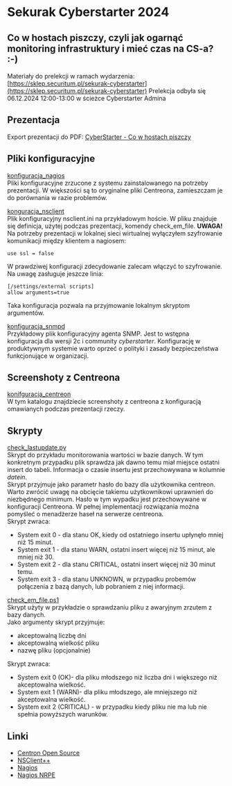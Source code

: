 # Sekurak Cyberstarter 2024
## Co w hostach piszczy, czyli jak ogarnąć monitoring infrastruktury i mieć czas na CS-a? :-)

Materiały do prelekcji w ramach wydarzenia: [https://sklep.securitum.pl/sekurak-cyberstarter](https://sklep.securitum.pl/sekurak-cyberstarter)
Prelekcja odbyła się 06.12.2024 12:00-13:00 w ścieżce Cyberstarter Admina

## Prezentacja
Export prezentacji do PDF: [CyberStarter - Co w hostach piszczy](./CyberStarter%20-%20Co%20w%20hostach%20piszczy.pdf)

## Pliki konfiguracyjne
[konfiguracja_nagios](./konfiguracja_nagios/)  
Pliki konfiguracyjne zrzucone z systemu zainstalowanego na potrzeby prezentacji. W większości są to oryginalne pliki Centreona, zamieszczam je do porównania w razie problemów. 

[konguracja_nsclient](./konfiguracja_nsclient/)  
Plik konfiguracyjny nsclient.ini na przykładowym hoście. W pliku znajduje się definicja, użytej podczas prezentacji, komendy check_em_file. 
**UWAGA!** Na potrzeby prezentacji w lokalnej sieci wirtualnej wyłączyłem szyfrowanie komunikacji między klientem a nagiosem:
```
use ssl = false
```
W prawdziwej konfiguracji zdecydowanie zalecam włączyć to szyfrowanie.  
Na uwagę zasługuje jeszcze linia: 
```
[/settings/external scripts]
allow arguments=true
```
Taka konfiguracja pozwala na przyjmowanie lokalnym skryptom argumentów. 

[konfiguracja_snmpd](./konfiguracja_snmpd/)  
Przykładowy plik konfiguracyjny agenta SNMP. Jest to wstępna konfiguracja dla wersji 2c i community *cyberstarter*.
Konfigurację w produktywnym systemie warto oprzeć o polityki i zasady bezpieczeństwa funkcjonujące w organizacji.

## Screenshoty z Centreona
[konifguracja_centreon](./konfiguracja_centreon/)  
W tym katalogu znajdziecie screenshoty z centreona z konfiguracją omawianych podczas prezentacji rzeczy.

## Skrypty
[check_lastupdate.py](./skrypty/check_lastupdate.py)   
Skrypt do przykładu monitorowania wartości w bazie danych. W tym konkretnym przypadku plik sprawdza jak dawno temu miał miejsce ostatni insert do tabeli. Informacja o czasie insertu jest przechowywana w kolumnie *datein*.  
Skrypt przyjmuje jako parametr hasło do bazy dla użytkownika centreon. Warto zwrócić uwagę na obcięcie takiemu użytkownikowi uprawnień do niezbędnego minimum. Hasło w tym wypadku jest przechowywane w konfiguracji Centreona. W pełnej implementacji rozwiązania można pomyśleć o menadżerze haseł na serwerze centreona.  
Skrypt zwraca:
- System exit 0 - dla stanu OK, kiedy od ostatniego insertu upłynęło mniej niż 15 minut.
- System exit 1 - dla stanu WARN, ostatni insert więcej niż 15 minut, ale mniej niż 30.
- System exit 2 - dla stanu CRITICAL, ostatni insert więcej niż 30 minut temu.
- System exit 3 - dla stanu UNKNOWN, w przypadku probemów połączenia z bazą danych, lub pobraniem z niej informacji. 
  
[check_em_file.ps1](./skrypty/check_em_file.ps1)  
Skrypt użyty w przykładzie o sprawdzaniu pliku z awaryjnym zrzutem z bazy danych.  
Jako argumenty skrypt przyjmuje:
-  akceptowalną liczbę dni 
-  akceptowalną wielkość pliku
-  nazwę pliku (opcjonalnie)

Skrypt zwraca:
- System exit 0 (OK)- dla pliku młodszego niż liczba dni i większego niż akceptowalna wielkość.
- System exit 1 (WARN)- dla pliku młodszego, ale mniejszego niż akceptowalna wielkość.
- System exit 2 (CRITICAL) - w przypadku kiedy pliku nie ma lub nie spełnia powyższych warunków. 

## Linki
- [Centron Open Source](https://www.centreon.com/centreon-editions/centreon-open-source/)  
- [NSClient++](https://nsclient.org/)  
- [Nagios](https://www.nagios.org/)  
- [Nagios NRPE](https://exchange.nagios.org/directory/Addons/Monitoring-Agents/NRPE--2D-Nagios-Remote-Plugin-Executor/details)  





